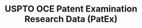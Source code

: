 ---
bigquery: https://console.cloud.google.com/bigquery?p=patents-public-data&d=uspto_oce_pair&page=dataset
citation: 'Graham, S. Marco, A., and Miller, A. (2015). “The USPTO Patent Examination
  Research Dataset: A Window on the Process of Patent Examination.”'
contributors: Graham, S. Marco, A., Miller, A.
cost: None
description: The latest version of PatEx (referred to below as the 2020 release) contains
  detailed information on nearly 11.9 million publicly-viewable provisional and non-provisional
  patent applications to the USPTO and over 4.6 million Patent Cooperation Treaty
  (PCT) applications. It is based on data that OCE downloaded from the Patent Examination
  Data System (PEDS) in April, 2021. The PEDS data are sourced from Public PAIR. The
  first time that OCE used PEDS as the basis of PatEx was for the 2019 release. We
  took the PEDS data and organized it into the familiar PatEx data files, which are
  based on the organization of the Public PAIR portal. The data files include information
  on each application’s characteristics, prosecution history, continuation history,
  claims of foreign priority, patent term adjustment history, publication history,
  and correspondence address information.
documentation: 'For the 2019 and later releases, new technical documentation is available
  https://www.uspto.gov/sites/default/files/documents/PatEx-2019-Technical-Doc.pdf


  A document describing the 2014-2017 data sets is available and can be cited as:
  Graham, Stuart J.H. and Marco, Alan C. and Miller, Richard, The USPTO Patent Examination
  Research Dataset: A Window on the Process of Patent Examination (November 30, 2015).
  Available at SSRN: https://ssrn.com/abstract=2702637.'
last_edit: Mon, 04 Apr 2022 19:06:22 GMT
location: https://www.uspto.gov/ip-policy/economic-research/research-datasets/patent-examination-research-dataset-public-pair
maintained_by: EconomicsData@uspto.gov
related_publications: https://ssrn.com/abstract=29956744, https://ssrn.com/abstract=2702637
schema_fields: '[''inventor_country_name'', ''correspondence_street_line_2'', ''inventor_region_code'',
  ''invention_subject_matter'', ''correspondence_name_line_1'', ''correspondence_country_code'',
  ''filing_date'', ''appl_status_code'', ''wipo_pub_number'', ''earliest_pgpub_number'',
  ''parent_country_code'', ''invention_title'', ''inventor_name_middle'', ''status_description'',
  ''sequence_number'', ''wipo_pub_date'', ''file_location'', ''correspondence_street_line_1'',
  ''inventor_name_first'', ''earliest_pgpub_date'', ''child_application_number'',
  ''correspondence_postal_code'', ''examiner_id'', ''examiner_art_unit'', ''correspondence_country_name'',
  ''foreign_parent_date'', ''correspondence_region_name'', ''correspondence_name_line_2'',
  ''patent_issue_date'', ''event_description'', ''appl_status_date'', ''correspondence_region_code'',
  ''application_number_pair'', ''application_type'', ''continuation_type'', ''status_code'',
  ''inventor_rank'', ''uspc_subclass'', ''disposal_type'', ''foreign_parent_id'',
  ''uspc_class'', ''examiner_name_first'', ''abandon_date'', ''aia_first_to_file'',
  ''recorded_date'', ''small_entity_indicator'', ''atty_docket_number'', ''patent_number'',
  ''parent_filing_date'', ''confirm_number'', ''examiner_name_last'', ''event_code'',
  ''correspondence_city'', ''file_location_date'', ''inventor_address_type'', ''child_filing_date'',
  ''customer_number'', ''parent_application_number'', ''parent_country'', ''application_number'',
  ''inventor_country_code'', ''inventor_name_last'', ''examiner_name_middle'']'
shortname: patex
tags:
- patents
- legal
- history
terms_of_use: 'USPTO’s online databases are not designed or intended to be a source
  for bulk downloads of USPTO data when accessed through the website’s interfaces.
  Individuals, companies, IP addresses, or blocks of IP addresses who, in effect,
  deny or decrease service by generating unusually high numbers of database accesses
  (searches, pages, or hits), whether generated manually or in an automated fashion,
  may be denied access to USPTO servers without notice.


  Bulk data products may be separately obtained from the USPTO, either for free or
  at the cost of dissemination. For details, see information on Electronic Bulk Data
  Products: https://www.uspto.gov/learning-and-resources/electronic-bulk-data-products'
title: USPTO OCE Patent Examination Research Data (PatEx)
uuid: 4342caa7-23af-420c-b2f6-6088f133df6a
---